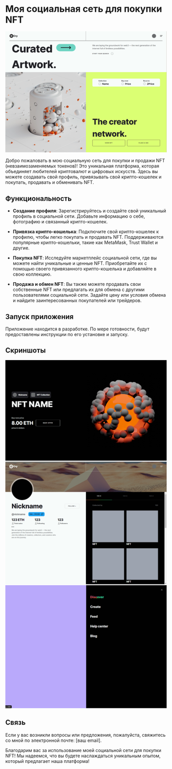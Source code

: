 # Моя социальная сеть для покупки NFT

![Превью социальной сети](./prev.png)

Добро пожаловать в мою социальную сеть для покупки и продажи NFT (невзаимозаменяемых токенов)! Это уникальная платформа, которая объединяет любителей криптовалют и цифровых искусств. Здесь вы можете создавать свой профиль, привязывать свой крипто-кошелек и покупать, продавать и обменивать NFT.

## Функциональность

- **Создание профиля**: Зарегистрируйтесь и создайте свой уникальный профиль в социальной сети. Добавьте информацию о себе, фотографию и связанный крипто-кошелек.

- **Привязка крипто-кошелька**: Подключите свой крипто-кошелек к профилю, чтобы легко покупать и продавать NFT. Поддерживаются популярные крипто-кошельки, такие как MetaMask, Trust Wallet и другие.

- **Покупка NFT**: Исследуйте маркетплейс социальной сети, где вы можете найти уникальные и ценные NFT. Приобретайте их с помощью своего привязанного крипто-кошелька и добавляйте в свою коллекцию.

- **Продажа и обмен NFT**: Вы также можете продавать свои собственные NFT или предлагать их для обмена с другими пользователями социальной сети. Задайте цену или условия обмена и найдите заинтересованных покупателей или трейдеров.

## Запуск приложения

Приложение находится в разработке. По мере готовности, будут предоставлены инструкции по его установке и запуску.

## Скриншоты

![Скриншот 1](./scr1.png)
![Скриншот 2](./scr2.png)
![Скриншот 2](./scr3.png)

## Связь

Если у вас возникли вопросы или предложения, пожалуйста, свяжитесь со мной по электронной почте: [ваш email].

Благодарим вас за использование моей социальной сети для покупки NFT! Мы надеемся, что вы будете наслаждаться уникальным опытом, который предлагает наша платформа!
